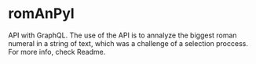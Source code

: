 # romAnPyI
API with GraphQL. The use of the API is to annalyze the biggest roman numeral in a string of text, which was a challenge of a selection proccess. For more info, check Readme.
